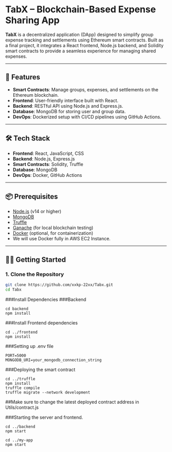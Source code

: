 # TabX – Blockchain-Based Expense Sharing App

**TabX** is a decentralized application (DApp) designed to simplify group expense tracking and settlements using Ethereum smart contracts. Built as a final project, it integrates a React frontend, Node.js backend, and Solidity smart contracts to provide a seamless experience for managing shared expenses.

---

## 🚀 Features

- **Smart Contracts**: Manage groups, expenses, and settlements on the Ethereum blockchain.
- **Frontend**: User-friendly interface built with React.
- **Backend**: RESTful API using Node.js and Express.js.
- **Database**: MongoDB for storing user and group data.
- **DevOps**: Dockerized setup with CI/CD pipelines using GitHub Actions.

---

## 🛠️ Tech Stack

- **Frontend**: React, JavaScript, CSS
- **Backend**: Node.js, Express.js
- **Smart Contracts**: Solidity, Truffle
- **Database**: MongoDB
- **DevOps**: Docker, GitHub Actions

---


## 📦 Prerequisites

- [Node.js](https://nodejs.org/) (v14 or higher)
- [MongoDB](https://www.mongodb.com/)
- [Truffle](https://www.trufflesuite.com/truffle)
- [Ganache](https://www.trufflesuite.com/ganache) (for local blockchain testing)
- [Docker](https://www.docker.com/) (optional, for containerization)
- We will use Docker fully in AWS EC2 Instance.

---

## 🧑‍💻 Getting Started

### 1. Clone the Repository

```bash
git clone https://github.com/xxkp-22xx/Tabx.git
cd Tabx
```

###Install Dependencies
###Backend
```
cd backend
npm install
```

###Install Frontend dependencies
```
cd ../frontend
npm install
```

###Setting up .env file
```
PORT=5000
MONGODB_URI=your_mongodb_connection_string
```

###Deploying the smart contract
```
cd ../truffle
npm install
truffle compile
truffle migrate --network development
```
##Make sure to change the latest deployed contract address in Utils/contract.js

###Starting the server and frontend.
```
cd ../backend
npm start
```

```
cd ../my-app
npm start
```
